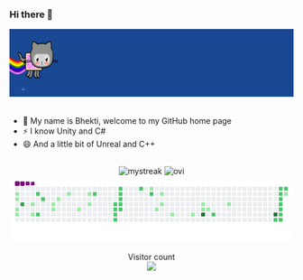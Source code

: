 ### Hi there 👋


<div align="center">
    <img src="https://github.com/Mafty63/Mafty63/blob/main/Assets/fly.webp" height="120px" />
</div>

<br/>

- 🌱 My name is Bhekti, welcome to my GitHub home page
- ⚡ I know Unity and C#
- 😄 And a little bit of Unreal and C++

<br/>

<div align="center">
  <img src="https://github-readme-streak-stats.herokuapp.com/?user=Mafty63&theme=tokyonight" alt="mystreak"/>
    <img src="https://github-readme-stats.vercel.app/api/top-langs?username=Mafty63&show_icons=true&locale=en&layout=compact&theme=chartreuse-dark" alt="ovi" />
</div>

<div align="center">
    <picture align="center">
      <source media="(prefers-color-scheme: dark)" srcset="https://github.com/Mafty63/Mafty63/blob/main/Assets/github-contribution-grid-snake-dark.svg">
      <source media="(prefers-color-scheme: light)" srcset="https://github.com/Mafty63/Mafty63/blob/main/Assets/github-contribution-grid-snake.gif">
      <img alt="github contribution grid snake animation" src="https://github.com/Mafty63/Mafty63/blob/main/Assets/github-contribution-grid-snake.gif">
    </picture>
</div>


<p align="center"> 
  <div align="center">Visitor count</div>
  <div align="center">
    <img src="https://profile-counter.glitch.me/Mafty63/count.svg"/>
  </div> 
</p>

